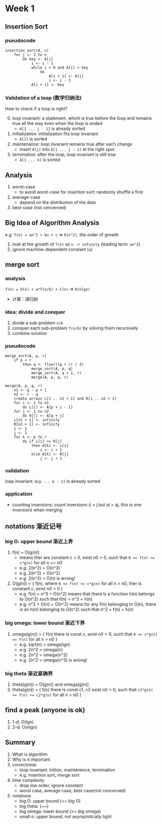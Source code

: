 # Week 1

## Insertion Sort

### pseudocode
```
insertion_sort(A, n)
	for j <- 2 to n
		do key <- A[j]
			i <- j - 1
			while i > 0 and A[i] > key
				do 
					A[i + 1] <- A[i]
					i <- i - 1
			A[i + i] <- key
```

### Validation of a loop (数学归纳法)

How to check if a loop is right?

0. loop invariant: a statement, which is true before the loop and remains true all the way even when the loop is ended
	* `A[1 ... j - 1]` is already sorted
1. initialization: initializaiton fits loop invariant
	* `A[1]` is sorted
2. maintenance: loop invariant remains true after each change
	* insert `A[j]` into `A[1 ... j - 1]` at the right spot 
3. termination: after the loop, loop invariant is still true
	* `A[1 ... n]` is sorted

## Analysis

1. worst-case
	* to avoid worst-case for insertion sort: randomly shuffle `A` first
2. average-case
	* depend on the distribution of the data
3. best-case (not cencerned)

## Big Idea of Algorithm Analysis

e.g. `T(n) = an^2 + bn + c` => `O(n^2)`, the order of growth
1. look at the growth of `T(n)` as `n -> infinity` (leading term: `an^2`)
2. ignore machine-dependent constant (`a`)

## merge sort

### analysis

`T(n) = D(n) + a*T(n/b) + C(n)` => `O(nlgn)`
* 计算：递归树

### idea: divide and conquer

1. divide a sub-problem `n/b`
2. conquer each sub-problem `T(n/b)` by solving them recursively
3. combine solution

### pseudocode

```
merge_sort(A, p, r)
	if p < r
		then q <- floor((p + r) / 2)
			merge_sort(A, p, q)
			merge_sort(A, q + 1, r)
			merge(A, p, q, r)
```

```
merge(A, p, q, r)
	n1 <- q - p + 1
	n2 <- r - q
	create arrays L[1 .. n1 + 1] and R[1 .. n2 + 1]
	for i <- 1 to n1
		do L[i] <- A[p + i - 1]
	for j <- 1 to n2
		do R[j] <- A[q + j]
	L[n1 + 1] <- infinity
	R[n2 + 1] <- infinity
	i <- 1
	j <- 1
	for k <- p to r
		do if L[i] <= R[j]
			then A[k] <- L[i]
				i <- i + 1
			else A[k] <- R[j]
				j <- j + 1
```

### validation

loop invariant: `A[p ... k - 1]` is already sorted

### application

* counting inversions: count inversions (i < j but ai > aj, this is one inversion) when merging

## notations 渐近记号

### big O: upper bound 渐近上界

1. f(n) = O(g(n)) 
	* means ther are constant c > 0, exist n0 > 0, such that `0 <= f(n) <= c*g(n)` for all n >= n0
	* e.g. 2(n^2) = O(n^3)
	* e.g. 2(n^2) = O(n^2)
	* e.g. 2(n^2) = O(n) is wrong!
2. O(g(n)) = { f(n), where `0 <= f(n) <= c*g(n)` for all n > n0, ther is constant c, exist n0 > 0 }
	* e.g. f(n) = n^3 + O(n^2) means that there is a function h(n) belongs to O(n^2) such that f(n) = n^3 + h(n)
	* e.g. n^2 + O(n) = O(n^2) means for any f(n) belonging to O(n), there is an h(n) belonging to O(n^2) such that n^2 + f(n) = h(n)

### big omega: lower bound 渐近下界

1. omega(g(n)) = { f(n) there is const c, exist n0 > 0, such that `0 <= c*g(n) <= f(n)` for all n > n0 }
	* e.g. sqrt(n) = omega(lgn)
	* e.g. 2n^2 = omega(n)
	* e.g. 2n^2 = omega(n^2)
	* e.g. 2n^2 = omega(n^3) is wrong!

### big theta 渐近紧确界

1. theta(g(n)) = O(g(n)) and omega(g(n))
2. theta(g(n)) = { f(n) there is const c1, c2 exist n0 > 0, such that `c1*g(n) <= f(n) <= c2*g(n)` for all n > n0 }

## find a peak (anyone is ok)

1. 1-d: O(lgn)
2. 2-d: O(nlgn)

## Summary

1. What is algorithm
2. Why is it important
3. correctness
	* loop invariant: inition, maintanence, termination
	* e.g. insertion sort, merge sort
4. time complexity
	* drop low order, ignore constant
	* worst case, average case, best case(not concerned)
5. notations
	* big O: upper bound (<= big O)
	* big theta: (~~)
	* big omega: lower bound (>= big omega)
	* small o: upper bound, not asymptotically tight
